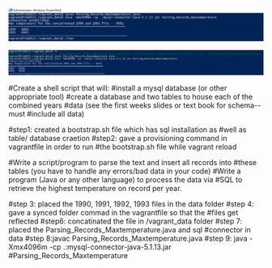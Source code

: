 ![](images/9091_java_output.PNG)



![](images/9293_java_output.PNG)




#Create a shell script that will:
#install a mysql database (or other appropriate tool)
#create a database and two tables to house each of the combined years #data (see the first weeks slides or text book for schema--must #include all data)


#step1: created a bootstrap.sh file which has sql installation as #well as table/ database craetion
#step2: gave a provisioning command in vagrantfile in order to run #the bootstrap.sh file while vagrant reload

#Write a script/program to parse the text and insert all records into #these tables (you have to handle any errors/bad data in your code)
#Write a program (Java or any other language) to process the data via #SQL to retrieve the highest temperature on record per year.

#step 3: placed the 1990, 1991, 1992, 1993 files in the data folder
#step 4: gave a synced folder commad in the vagrantfile so that the #files get reflected 
#step6: concatinated the file in /vagrant_data folder
#step 7: placed the Parsing_Records_Maxtemperature.java and sql #connector in data
#step 8:javac Parsing_Records_Maxtemperature.java
#step 9:  java -Xmx4096m -cp .:mysql-connector-java-5.1.13.jar #Parsing_Records_Maxtemperature


